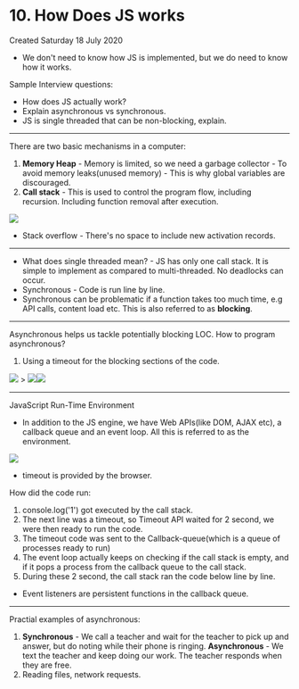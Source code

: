 # 10. How Does JS works
Created Saturday 18 July 2020


* We don't need to know how JS is implemented, but we do need to know how it works.


Sample Interview questions:

* How does JS actually work?
* Explain asynchronous vs synchronous.
* JS is single threaded that can be non-blocking, explain.



*****

There are two basic mechanisms in a computer:

1. **Memory Heap** - Memory is limited, so we need a garbage collector - To avoid memory leaks(unused memory) - This is why global variables are discouraged.
2. **Call stack** - This is used to control the program flow, including recursion. Including function removal after execution.

![](10_How_Does_JS_works-image-1.png)

* Stack overflow - There's no space to include new activation records.


*****


* What does single threaded mean? - JS has only one call stack. It is simple to implement as compared to multi-threaded. No deadlocks can occur.
* Synchronous - Code is run line by line. 
* Synchronous can be problematic if a function takes too much time, e.g API calls, content load etc. This is also referred to as **blocking**.


*****

Asynchronous helps us tackle potentially blocking LOC.
How to program asynchronous?

1. Using a timeout for the blocking sections of the code.

![](10_How_Does_JS_works-image-2.png) > ![](10_How_Does_JS_works-image-3.png)![](10_How_Does_JS_works-image-4.png)

*****

JavaScript Run-Time Environment

* In addition to the JS engine, we have Web APIs(like DOM, AJAX etc), a callback queue and an event loop. All this is referred to as the environment.

![](10_How_Does_JS_works-image-5.png)

* timeout is provided by the browser.

How did the code run:

1. console.log('1') got executed by the call stack.
2. The next line was a timeout, so Timeout API waited for 2 second, we were then ready to run the code.
3. The timeout code was sent to the Callback-queue(which is a queue of processes ready to run)
4. The event loop actually keeps on checking if the call stack is empty, and if it pops a process from the callback queue to the call stack.
5. During these 2 second, the call stack ran the code below line by line.



* Event listeners are persistent functions in the callback queue.


*****

Practial examples of asynchronous:

1. **Synchronous** - We call a teacher and wait for the teacher to pick up and answer, but do noting while their phone is ringing. **Asynchronous** - We text the teacher and keep doing our work. The teacher responds when they are free.
2. Reading files, network requests.


